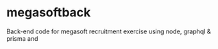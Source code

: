 # megasoftback
Back-end code for megasoft recruitment exercise using node, graphql &amp; prisma and 
